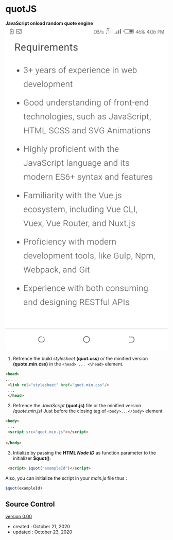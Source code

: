 # quotJS
**JavaScript onload random quote engine**
![example output](example.png)
1. Refrence the build *stylesheet* **(quot.css)** or the minified version **(quote.min.css)** in the `<head> ... <\head>` element. 
```html
<head>
...
 <link rel="stylesheet" href="quot.min.css"/>
 ...
 </head>
 ```
2. Refrence the *JavaScript* **(quot.js)** file or the minified version *(quote.min.js)* Just before the closing tag of `<body>...</body>` element
```html
<body>
 ...
 <script src="quot.min.js"></script>

</body>
```
3. Intialize by passing the **HTML *Node ID*** as function parameter to the initializer **$quot()**.
```html 
 <script> $quot("exampleId")</script>
 ```

Also, you can initialize the script in your *main.js* file thus :

```JavaScript
$quot(exampleId)
```





## Source Control
[version 0.00](https://github.com/opeolluwa/quotJS/tree/main/V0.00)
  * created : October 21, 2020
  * updated : October 23, 2020


